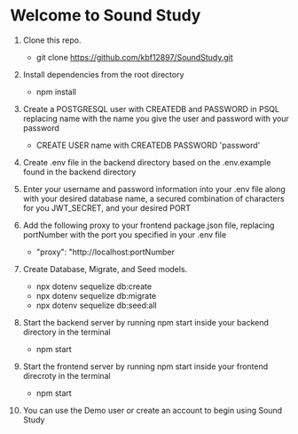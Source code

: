 # Welcome to Sound Study

1. Clone this repo.

    - git clone https://github.com/kbf12897/SoundStudy.git

2. Install dependencies from the root directory

    - npm install

3. Create a POSTGRESQL user with CREATEDB and PASSWORD in PSQL replacing name with the name you give the user and password with your password

    - CREATE USER name with CREATEDB PASSWORD 'password'

4. Create .env file in the backend directory based on the .env.example found in the backend directory

5. Enter your username and password information into your .env file along with your desired database name, a secured combination of characters for you JWT_SECRET, and your desired PORT

6. Add the following proxy to your frontend package.json file, replacing portNumber with the port you specified in your .env file

    - "proxy": "http://localhost:portNumber

7. Create Database, Migrate, and Seed models.

    - npx dotenv sequelize db:create
    - npx dotenv sequelize db:migrate
    - npx dotenv sequelize db:seed:all

8. Start the backend server by running npm start inside your backend directory in the terminal

    - npm start

9. Start the frontend server by running npm start inside your frontend direcroty in the terminal

    - npm start

10. You can use the Demo user or create an account to begin using Sound Study
